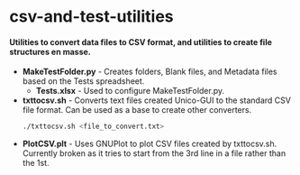 # csv-and-test-utilities
#### Utilities to convert data files to CSV format, and utilities to create file structures en masse.

 * **MakeTestFolder.py** - Creates folders, Blank files, and Metadata files based on the Tests spreadsheet.
     * **Tests.xlsx** - Used to configure MakeTestFolder.py.
 * **txttocsv.sh** - Converts text files created Unico-GUI to the standard CSV file format. Can be used as a base to create other converters.
    ```BASH
    ./txttocsv.sh <file_to_convert.txt>
    ```
 * **PlotCSV.plt** - Uses GNUPlot to plot CSV files created by txttocsv.sh. Currently broken as it tries to start from the 3rd line in a file rather than the 1st.
